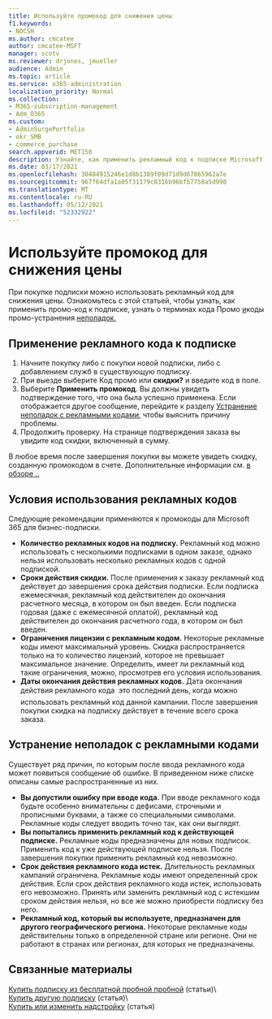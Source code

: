 ```yaml
---
title: Используйте промокод для снижения цены
f1.keywords:
- NOCSH
ms.author: cmcatee
author: cmcatee-MSFT
manager: scotv
ms.reviewer: drjones, jmueller
audience: Admin
ms.topic: article
ms.service: o365-administration
localization_priority: Normal
ms.collection:
- M365-subscription-management
- Adm_O365
ms.custom:
- AdminSurgePortfolio
- okr_SMB
- commerce_purchase
search.appverid: MET150
description: Узнайте, как применить рекламный код к подписке Microsoft 365 для снижения цены, а также как устранить неполадки в случае ошибки.
ms.date: 03/17/2021
ms.openlocfilehash: 30484915246e1d8b1389f09d71d9d67865962a7e
ms.sourcegitcommit: 967f64dfa1a05f31179c8316b96bfb7758a5d990
ms.translationtype: MT
ms.contentlocale: ru-RU
ms.lasthandoff: 05/12/2021
ms.locfileid: "52332922"
---
```

# <a name="use-your-promo-code-to-reduce-price"></a>Используйте промокод для снижения цены

При покупке подписки можно использовать рекламный код для снижения цены. Ознакомьтесь с этой статьей, чтобы узнать, как применить промо-код к подписке, узнать о терминах кода Промо [и](#promo-code-terms)коды промо-устранения [неполадок.](#troubleshooting-promo-codes)
  
## <a name="apply-a-promo-code-to-your-subscription"></a>Применение рекламного кода к подписке

1. Начните покупку либо с покупки новой подписки, либо с добавлением служб в существующую подписку.
2. При выезде выберите Код промо или **скидки?** и введите код в поле.
3. Выберите **Применить промокод**. Вы должны увидеть подтверждение того, что она была успешно применена. Если отображается другое сообщение, перейдите к разделу [Устранение неполадок с рекламными кодами](#troubleshooting-promo-codes), чтобы выяснить причину проблемы.
4. Продолжить проверку. На странице подтверждения заказа вы увидите код скидки, включенный в сумму.

В любое время после завершения покупки вы можете увидеть скидку, созданную промокодом в счете. Дополнительные информации см. [в обзоре ..](billing-and-payments/view-your-bill-or-invoice.md)
  
## <a name="promo-code-terms"></a>Условия использования рекламных кодов

Следующие рекомендации применяются к промокоды для Microsoft 365 для бизнес-подписки.
  
- **Количество рекламных кодов на подписку.** Рекламный код можно использовать с несколькими подписками в одном заказе, однако нельзя использовать несколько рекламных кодов с одной подпиской.
- **Сроки действия скидки.** После применения к заказу рекламный код действует до завершения срока действия подписки. Если подписка ежемесячная, рекламный код действителен до окончания расчетного месяца, в котором он был введен. Если подписка годовая (даже с ежемесячной оплатой), рекламный код действителен до окончания расчетного года, в котором он был введен.
- **Ограничения лицензии с рекламным кодом.** Некоторые рекламные коды имеют максимальный уровень. Скидка распространяется только на то количество лицензий, которое не превышает максимальное значение. Определить, имеет ли рекламный код такие ограничения, можно, просмотрев его условия использования.
- **Даты окончания действия рекламных кодов.** Дата окончания действия рекламного кода  это последний день, когда можно использовать рекламный код данной кампании. После завершения покупки скидка на подписку действует в течение всего срока заказа.

## <a name="troubleshooting-promo-codes"></a>Устранение неполадок с рекламными кодами

Существует ряд причин, по которым после ввода рекламного кода может появиться сообщение об ошибке. В приведенном ниже списке описаны самые распространенные из них.
  
- **Вы допустили ошибку при вводе кода.** При вводе рекламного кода будьте особенно внимательны с дефисами, строчными и прописными буквами, а также со специальными символами. Рекламные коды следует вводить точно так, как они выглядят.
- **Вы попытались применить рекламный код к действующей подписке.** Рекламные коды предназначены для новых подписок. Применить код к уже действующей подписке нельзя. После завершения покупки применить рекламный код невозможно.
- **Срок действия рекламного кода истек.** Длительность рекламных кампаний ограничена. Рекламные коды имеют определенный срок действия. Если срок действия рекламного кода истек, использовать его невозможно. Принять или заменить рекламный код с истекшим сроком действия нельзя, но все же можно приобрести подписку без него.
- **Рекламный код, который вы используете, предназначен для другого географического региона.** Некоторые рекламные коды действительны только в определенной стране или регионе. Они не работают в странах или регионах, для которых не предназначены.
  
## <a name="related-content"></a>Связанные материалы

[Купить подписку из бесплатной пробной пробной](./try-or-buy-microsoft-365.md) (статьи)\  
[Купить другую подписку](./try-or-buy-microsoft-365.md) (статья)\  
[Купить или изменить надстройку](buy-or-edit-an-add-on.md) (статья)
